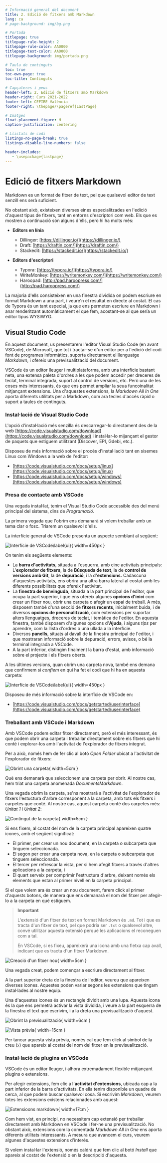 ```yaml
---
# Informació general del document
title: 2. Edició de fitxers amb Markdown
lang: ca
# page-background: img/bg.png

# Portada
titlepage: true
titlepage-rule-height: 2
titlepage-rule-color: AA0000
titlepage-text-color: AA0000
titlepage-background: img/portada.png

# Taula de continguts
toc: true
toc-own-page: true
toc-title: Continguts

# Capçaleres i peus
header-left: 2. Edició de fitxers amb Markdown
header-right: Curs 2021-2022
footer-left: CEFIRE València
footer-right: \thepage/\pageref{LastPage}

# Imatges
float-placement-figure: H
caption-justification: centering

# Llistats de codi
listings-no-page-break: true
listings-disable-line-numbers: false

header-includes:
   - \usepackage{lastpage}
---
```


# Edició de fitxers Markdown

Markdown es un format de fitxer de text, pel que qualsevol editor de text senzill ens serà suficient.

No obstant això, existeixen diverses eines especialitzades en l'edició d'aquest tipus de fitxers, tant en entorns d'escriptori com web. Els que es mostren a continuació són alguns d'ells, però hi ha molts més:

* **Editors en línia**
    - Dillinger: [https://dillinger.io/](https://dillinger.io/)
    - Draft: [https://draftin.com/](https://draftin.com/)
    - Stackedit: [https://stackedit.io/](https://stackedit.io/)

* **Editors d'escriptori**
    - Typora: [https://typora.io/](https://typora.io/)
    - WriteMonkey: [https://writemonkey.com/](https://writemonkey.com/)
    - Haroopad: [http://pad.haroopress.com/](http://pad.haroopress.com/)

La majoria d'ells consisteixen en una finestra dividida on podem escriure en format Markdown a una part, i veure'n el resultat en directe al costat. El cas de Typora és un tant especial, ja que ens permeten escriure en Markdown i anar renderitzant automàticament el que fem, acostant-se al que sería un editor tipus WYSIWYG.

## Visual Studio Code

En aquest document, us presentarem l'editor Visual Studio Code (en avant VSCode), de Microsoft, que tot i tractar-se d'un editor per a l'edició del codi font de programes informàtics, suporta directament el llenguatge *Markdown*, i ofereix una previsualització del document. 

VSCode és un editor lleuger i multiplataforma, amb una interfície bastant neta, una extensa paleta d'ordres a les que podem accedir per dreceres de teclat, terminal integrada, suport al control de versions, etc. Però una de les coses més interessants, és que ens permet ampliar la seua funcoinalitat mitjançant extensions. Una d'aquestes extensions, la *Markdown All In One* aporta diferents utilitats per a Markdown, com ara tecles d'accés ràpid o suport a taules de continguts.

### Instal·lació de Visual Studio Code

L'opció d'instal·lació més senzilla és descarregar-lo directament des de la web [https://code.visualstudio.com/download](https://code.visualstudio.com/download) i instal·lar-lo mijançant el gestor de paquets que estiguem utilitzant (Discover, EPI, Gdebi, etc.).

Disposeu de més informació sobre el procés d'instal·lació tant en sisemes Linux com Windows a la web de l'editor:

* [https://code.visualstudio.com/docs/setup/linux](https://code.visualstudio.com/docs/setup/linux)
* [https://code.visualstudio.com/docs/setup/windows](https://code.visualstudio.com/docs/setup/windows)


### Presa de contacte amb VSCode

Una vegada instal·lat, tenim el Visual Studio Code accessible des del menú principal del sistema, dins de *Programació*.

La primera vegada que l'obrim ens demanarà si volem treballar amb un tema clar o fosc. Triarem un qualsevol d'ells.

La interfície general de VSCode presenta un aspecte semblant al següent:

![Interfície de VSCode\label{ui}](img/UI.png){ width=450px }

On tenim els següents elements:

* La **barra d'activitats**, situada a l'esquerra, amb cinc activitats principals: L'**explorador de fitxers**, la de **Búsqueda de text**, la de **control de versions amb Git**, la de **depuració**, i la d'**extensions.** Cadascuna d'aquestes activitats, ens obrirà una altra barra lateral al costat amb les diferents possibilitats que ofereix l'activitat.
* La **finestra de benvinguda**, situada a la part principal de l'editor, que ocupa la part superior, i que ens ofereix algunes **opcions d'inici** com crear un fitxer nou, obrir una carpeta o afegir un espai de treball. A més, disposem també d'una secció de **fitxers recents**, inicialment buida, i de diversos **opcions de personalització**, com extensions per suportar alters llenguatges, dreceres de teclat, i temàtica de l'editor. En aquesta finestra, també disposem d'algunes opcions d'**Ajuda**, i alguns *tips* per aprendre, com la llista d'ordres o una ullada a la interfície.
* Diversos **panells**, situats al davall de la finestra principal de l'editor, i que mostraran informació sobre la depuració, errors, avisos, o bé la terminal integrada a VSCode.
* A la part inferior, distingim finalment la barra d'estat, amb informació sobre el projecte i els fitxers oberts.

A les últimes versions, quan obrim una carpeta nova, també ens demana que confirmem si *confiem* en qui ha fet el codi que hi ha en aquesta carpeta:

![Interfície de VSCode\label{ui}](img/vscode2.png){ width=450px }

Disposeu de més informació sobre la interfície de VSCode en:

* [https://code.visualstudio.com/docs/getstarted/userinterface](https://code.visualstudio.com/docs/getstarted/userinterface)

### Treballant amb VSCode i Markdown

Amb VSCode podem editar fitxer directament, però el més interessant, és que podem obrir una carpeta i treballar directament sobre els fitxers que hi conté i explorar-los amb l'activitat de l'explorador de fitxers integrat.

Per a això, només hem de fer clic al botó *Open Folder* ubicat a l'activitat de l'explorador de fitxers:


![Obrint una carpeta](img/ObrirCarpeta.png){ width=5cm }

Què ens demanarà que seleccionem una carpeta per obrir. Al nostre cas, hem triat una carpeta anomenada *DocumentsMarkdown*.

Una vegada obrim la carpeta, se'ns mostrarà a l'activitat de l'explorador de fitxers l'estuctura d'arbre corresponent a la carpeta, amb tots els fitxers i carpetes que conté. Al nostre cas, aquest carpeta conté dos carpetes més: *Unitat 1* i *Unitat 2*:

![Contingut de la carpeta](img/contingutCarpeta.png){ width=5cm }

Si ens fixem, al costat del nom de la carpeta principal apareixen quatre icones, amb el següent significat:

* El primer, per crear un nou document, en la carpeta o subcarpeta que tinguem seleccionada.
* El segon per crear una carpeta nova, en la carpeta o subcarpeta que tinguem seleccionada.
* El tercer per refrescar la vista, per si hem afegit fitxers a través d'altres aplicacions a la carpeta, i
* El quart serveix per comprimir l'estructura d'arbre, deixant només els elements que estan al primer nivell en la carpeta principal.

Si el que volem ara és crear un nou document, farem click al primer d'aquests botons, de manera que ens demanarà el nom del fitxer per afegir-lo a la carpeta en què estiguem.

>
> **Important** 
> 
> L'extensió d'un fitxer de text en format Markdown és `.md`. Tot i que es tracta d'un fitxer de text, pel que podría ser `.txt` o qualsevol altre, convé utilitzar aquesta extensió perquè les aplicacions el reconeguen com a tal.
>
> En VSCode, si es fixeu, apareixerà una icona amb una fletxa cap avall, indicant que es tracta d'un fitxer Markdown.
>

![Creació d'un fitxer nou](img/fitxerNou.png){ width=5cm }

Una vegada creat, podem començar a escriure directament al fitxer. 

A la part superior dreta de la finestra de l'editor, veureu que apareixen diverses icones. Aquestes poden variar segons les extensions que tingam instal·lades al nostre equip. 

Una d'aquestes icones és un rectangle dividit amb una lupa. Aquesta icona és la que ens permetrà activar la vista dividida, i veure a la part esquerra de la finestra el text que escrivim, i a la dreta una previsualització d'aquest.

![Obrint la previsualització](img/openPreview.png){ width=6cm }

![Vista prèvia](img/vistaPRevia.png){ width=15cm }

Per tancar aquesta vista prèvia, només cal que fem click al símbol de la creu (`x`) que apareix al costat del nom del fitxer en la previsualització.


### Instal·lació de plugins en VSCode

VSCode és un editor lleuger, i alhora extremadament flexible mitjançant plugins o extensions.
 
Per afegir extensions, fem clic a l'**activitat d'extensions**, ubicada cap a la part inferior de la barra d'activitats. En ella tenim disponible un quadre de cerca, al que podem buscar qualsevol cosa. Si escrivim *Markdown*, veurem totes les extensions existens relacionades amb aquest:


![Extensioons markdown](./img/md_ext.png){ width=17cm }

Com hem vist, en principi, no necessitem cap extensió per treballar directament amb Markdown en VSCode i fer-ne una previsualització. No obstant això, extensions com la comentada *Markdown All In One* ens aporta diferents utilitats interessants. A mesura que avancem el curs, veurem algunes d'aquestes extensions d'interès.

Si volem instal·lar l'extensió, només caldrà que fem clic al botó *Install* que apareix al costat de l'extensió o en la descripció d'aquesta. 
